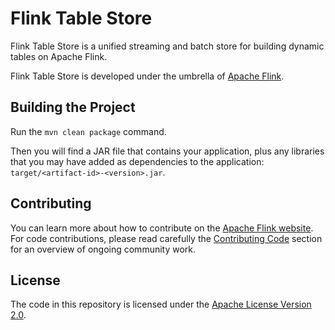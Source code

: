 # Flink Table Store

Flink Table Store is a unified streaming and batch store for building dynamic tables on Apache Flink.

Flink Table Store is developed under the umbrella of [Apache Flink](https://flink.apache.org/).

## Building the Project

Run the `mvn clean package` command.

Then you will find a JAR file that contains your application, plus any libraries that you may have added as dependencies to the application: `target/<artifact-id>-<version>.jar`.

## Contributing

You can learn more about how to contribute on the [Apache Flink website](https://flink.apache.org/contributing/how-to-contribute.html). For code contributions, please read carefully the [Contributing Code](https://flink.apache.org/contributing/contribute-code.html) section for an overview of ongoing community work.

## License

The code in this repository is licensed under the [Apache License Version 2.0](LICENSE).
